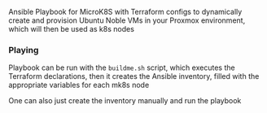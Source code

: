 Ansible Playbook for MicroK8S with Terraform configs to dynamically create and provision Ubuntu Noble VMs in your Proxmox environment, which will then be used as k8s nodes

### Playing

Playbook can be run with the `buildme.sh` script, which executes the Terraform declarations, then it creates the Ansible inventory, filled with the appropriate variables for each mk8s node

One can also just create the inventory manually and run the playbook
